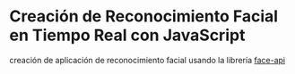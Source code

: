 # Creación de Reconocimiento Facial en Tiempo Real con JavaScript

creación de aplicación de reconocimiento facial usando la librería [face-api](https://github.com/justadudewhohacks/face-api.js/)
